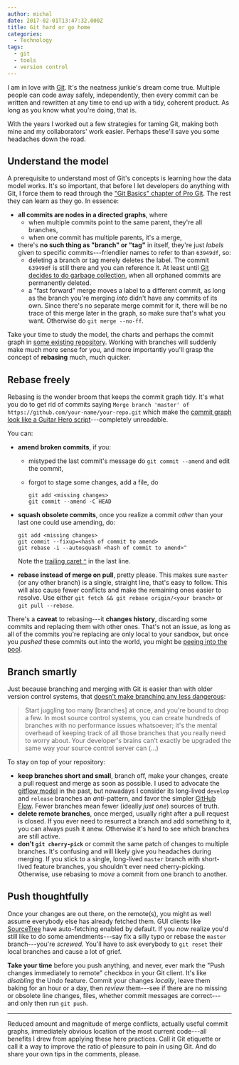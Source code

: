 ```yaml
---
author: michal
date: 2017-02-01T13:47:32.000Z
title: Git hard or go home
categories:
  - Technology
tags:
  - git
  - tools
  - version control
---
```


I am in love with [Git][git-home]. It's the neatness junkie's dream come true. Multiple people can code away safely, independently, then every commit can be written and rewritten at any time to end up with a tidy, coherent product. As long as you know what you're doing, that is.

<!--more-->

With the years I worked out a few strategies for taming Git, making both mine and my collaborators' work easier. Perhaps these'll save you some headaches down the road.

## Understand the model

A prerequisite to understand most of Git's concepts is learning how the data model works. It's so important, that before I let developers do anything with Git, I force them to read through the ["Git Basics" chapter of Pro Git][progit-gitbasics]. The rest they can learn as they go. In essence:

* __all commits are nodes in a directed graphs__, where
    - when multiple commits point to the same parent, they're all branches,
    - when one commit has multiple parents, it's a merge,
* there's __no such thing as "branch" or "tag"__ in itself, they're just _labels_ given to specific commits---friendlier names to refer to than `63949df`, so:
    - deleting a branch or tag merely deletes the label. The commit `63949df` is still there and you can reference it. At least until [Git decides to do garbage collection][progit-maintenance], when all orphaned commits are permanently deleted.
    - a "fast forward" merge moves a label to a different commit, as long as the branch you're merging _into_ didn't have any commits of its own. Since there's no separate merge commit for it, there will be no trace of this merge later in the graph, so make sure that's what you want. Otherwise do `git merge --no-ff`.

Take your time to study the model, the charts and perhaps the commit graph in [some existing repository][github-explore]. Working with branches will suddenly make much more sense for you, and more importantly you'll grasp the concept of __rebasing__ much, much quicker.

## Rebase freely

Rebasing is the wonder broom that keeps the commit graph tidy. It's what you do to get rid of commits saying `Merge branch 'master' of https://github.com/your-name/your-repo.git` which make the [commit graph look like a Guitar Hero script][git-graph-guitar-hero]---completely unreadable.

You can:

* __amend broken commits__, if you:
    - mistyped the last commit's message do `git commit --amend` and edit the commit,
    - forgot to stage some changes, add a file, do

        ```shell
        git add <missing changes>
        git commit --amend -C HEAD
        ```
* __squash obsolete commits__, once you realize a commit _other_ than your last one could use amending, do:

    ```shell
    git add <missing changes>
    git commit --fixup=<hash of commit to amend>
    git rebase -i --autosquash <hash of commit to amend>^
    ```

    Note the [trailing caret `^`][git-ancestry-references] in the last line.

* __rebase instead of merge on pull__, pretty please. This makes sure `master` (or any other branch) is a single, straight line, that's easy to follow. This will also cause fewer conflicts and make the remaining ones easier to resolve. Use either `git fetch && git rebase origin/<your branch>` or `git pull --rebase`.

There's a __caveat__ to rebasing---it __changes history__, discarding some commits and replacing them with other ones. That's not an issue, as long as all of the commits you're replacing are only local to your sandbox, but once you _pushed_ these commits out into the world, you might be [peeing into the pool][git-pretty].

## Branch smartly

Just because branching and merging with Git is easier than with older version control systems, that [doesn't make branching any less dangerous][codinghorror-branching]:

> Start juggling too many [branches] at once, and you're bound to drop a few. In most source control systems, you can create hundreds of branches with no performance issues whatsoever; it's the mental overhead of keeping track of all those branches that you really need to worry about. Your developer's brains can't exactly be upgraded the same way your source control server can (...)

To stay on top of your repository:

* __keep branches short and small__, branch off, make your changes, create a pull request and merge as soon as possible. I used to advocate the [gitflow model][gitflow] in the past, but nowadays I consider its long-lived `develop` and `release` branches an _anti_-pattern, and favor the simpler [GitHub Flow][github-flow]. Fewer branches mean fewer (ideally _just one_) sources of truth.
* __delete remote branches__, once merged, usually right after a pull request is closed. If you ever need to resurrect a branch and add something to it, you can always push it anew. Otherwise it's hard to see which branches are still active.
* __don't `git cherry-pick`__ or commit the same patch of changes to multiple branches. It's confusing and will likely give you headaches during merging. If you stick to a single, long-lived `master` branch with short-lived feature branches, you shouldn't ever need cherry-picking. Otherwise, use rebasing to _move_ a commit from one branch to another.

## Push thoughtfully

Once your changes are out there, on the remote(s), you might as well assume everybody else has already fetched them. GUI clients like [SourceTree][sourcetree] have auto-fetching enabled by default. If you _now_ realize you'd still like to do some amendments---say fix a silly typo or rebase the `master` branch---you're _screwed_. You'll have to ask everybody to `git reset` their local branches and cause a lot of grief.

__Take your time__ before you push anything, and never, ever mark the "Push changes immediately to remote" checkbox in your Git client. It's like _disabling_ the Undo feature. Commit your changes _locally_, leave them baking for an hour or a day, then _review_ them---see if there are no missing or obsolete line changes, files, whether commit messages are correct---and only then run `git push`.

---

Reduced amount and magnitude of merge conflicts, actually useful commit graphs, immediately obvious location of the most current code---all benefits I drew from applying these here practices. Call it Git etiquette or call it a way to improve the ratio of pleasure to pain in using Git. And do share your own tips in the comments, please.

[codinghorror-branching]: https://blog.codinghorror.com/software-branching-and-parallel-universes/
[git-ancestry-references]: https://git-scm.com/book/en/v2/Git-Tools-Revision-Selection
[git-graph-guitar-hero]: https://twitter.com/HenryHoffman/status/694184106440200192
[git-home]: https://git-scm.com/
[git-pretty]: http://justinhileman.info/article/changing-history/
[gitflow]: http://nvie.com/posts/a-successful-git-branching-model/
[github-explore]: https://github.com/explore
[github-flow]: https://guides.github.com/introduction/flow/
[progit-gitbasics]: https://git-scm.com/book/en/v2/Getting-Started-Git-Basics
[progit-maintenance]: https://git-scm.com/book/en/v2/Git-Internals-Maintenance-and-Data-Recovery
[sourcetree]: https://www.sourcetreeapp.com/

